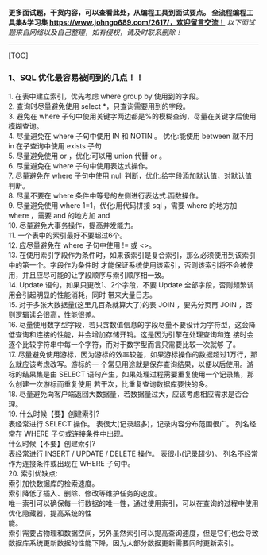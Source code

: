 <b>更多面试题，干货内容，可以查看此处，从编程工具到面试要点。
全流程编程工具集&学习集 https://www.johngo689.com/2617/，欢迎留言交流！</b> 
<i>以下面试题来自网络以及自己整理，如有侵权，请及时联系删除！</i> 
 *** 
[TOC]

### 1、SQL 优化最容易被问到的几点！！
<p>1. 在表中建立索引，优先考虑 where group by 使用到的字段。<br />2. 查询时尽量避免使用 select *，只查询需要用到的字段。<br />3. 避免在 where 子句中使用关键字两边都是%的模糊查询，尽量在关键字后使用模糊查询。<br />4. 尽量避免在 where 子句中使用 IN 和 NOTIN 。 优化:能使用 between 就不用 in 在子查询中使用 exists 子句<br />5. 尽量避免使用 or ，优化:可以用 union 代替 or 。<br />6. 尽量避免在 where 子句中使用表达式操作。<br />7. 尽量避免在 where 子句中使用 null 判断，优化:给字段添加默认值，对默认值判断。<br />8. 尽量不要在 where 条件中等号的左侧进行表达式.函数操作。<br />9. 尽量避免使用 where 1=1，优化:用代码拼接 sql ，需要 where 的地方加 where ，需要 and 的地方加 and <br />10. 尽量避免大事务操作，提高并发能力。<br />11. 一个表中的索引最好不要超过6个。<br />12. 应尽量避免在 where 子句中使用 != 或 &lt;&gt;。<br />13. 在使用索引字段作为条件时，如果该索引是复合索引，那么必须使用到该索引中的第一个。字段作为条件时 才能保证系统使用该索引，否则该索引将不会被使用，并且应尽可能的让字段顺序与索引顺序相一致。<br />14. Update 语句，如果只更改1、2个字段，不要 Update 全部字段，否则频繁调用会引起明显的性能消耗，同时 带来大量日志。<br />15. 对于多张大数据量(这里几百条就算大了)的表 JOIN ，要先分⻚再 JOIN ，否则逻辑读会很高，性能很差。<br />16. 尽量使用数字型字段，若只含数值信息的字段尽量不要设计为字符型，这会降低查询和连接的性能，并会增加存储开销。这是因为引擎在处理查询和连 接时会逐个比较字符串中每一个字符，而对于数字型而言只需要比较一次就够 了。<br />17. 尽量避免使用游标，因为游标的效率较差，如果游标操作的数据超过1万行，那么就应该考虑改写。游标的一 个常⻅用途就是保存查询结果，以便以后使用。游标的结果集是由 SELECT 语句产生，如果处理过程需要重复使用一个记录集，那么创建一次游标而重复使用 若干次，比重复查询数据库要快的多。<br />18. 尽量避免向客户端返回大数据量，若数据量过大，应该考虑相应需求是否合理。<br />19. 什么时候【要】创建索引?<br />表经常进行 SELECT 操作。 表很大(记录超多)，记录内容分布范围很广。 列名经常在 WHERE 子句或连接条件中出现。<br />什么时候【不要】创建索引?<br />表经常进行 INSERT / UPDATE / DELETE 操作。 表很小(记录超少)。 列名不经常作为连接条件或出现在 WHERE 子句中。<br />20. 索引优缺点:<br />索引加快数据库的检索速度。<br />索引降低了插入、删除、修改等维护任务的速度。<br />唯一索引可以确保每一行数据的唯一性，通过使用索引，可以在查询的过程中使用优化隐藏器，提高系统的性<br />能。<br />索引需要占物理和数据空间，另外虽然索引可以提高查询速度，但是它们也会导致数据库系统更新数据的性能下降，因为大部分数据更新需要同时更新索引。</p>


